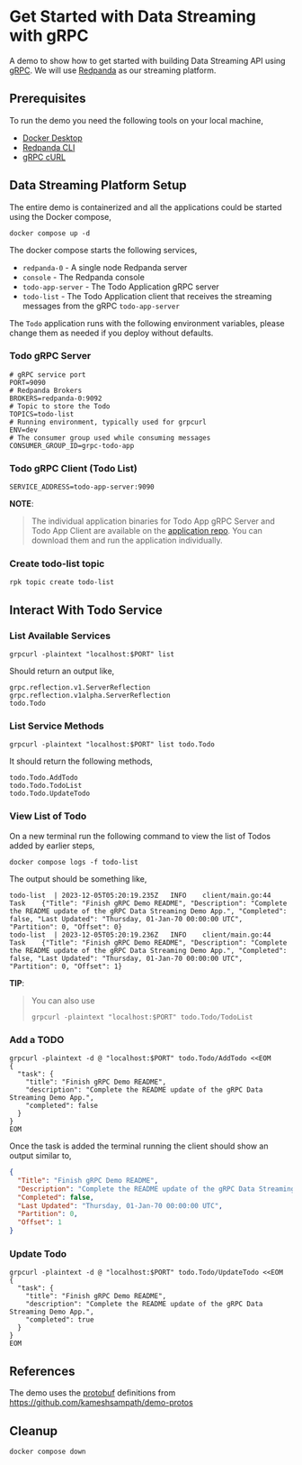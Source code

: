 # Get Started with Data Streaming with gRPC

A demo to show how to get started with building Data Streaming API using [gRPC](https://grpc.dev). We will use [Redpanda](https://redpanda.com) as our streaming platform.

## Prerequisites

To run the demo you need the following tools on your local machine,

- [Docker Desktop](https://www.docker.com/products/docker-desktop/)
- [Redpanda CLI](https://docs.redpanda.com/current/get-started/rpk/)
- [gRPC cURL](https://github.com/fullstorydev/grpcurl)

## Data Streaming Platform Setup

The entire demo is containerized and all the applications could be started using the Docker compose,

```shell
docker compose up -d
```

The docker compose starts the following services,

- `redpanda-0` - A single node Redpanda server
- `console` - The Redpanda console
- `todo-app-server` - The Todo Application gRPC server
- `todo-list` - The Todo Application client that receives the streaming messages from the gRPC `todo-app-server`

The `Todo` application runs with the following environment variables, please change them as needed if you deploy without defaults.

### Todo gRPC Server

```shell
# gRPC service port
PORT=9090
# Redpanda Brokers
BROKERS=redpanda-0:9092
# Topic to store the Todo
TOPICS=todo-list
# Running environment, typically used for grpcurl
ENV=dev
# The consumer group used while consuming messages
CONSUMER_GROUP_ID=grpc-todo-app
```

### Todo gRPC Client (Todo List)

```shell
SERVICE_ADDRESS=todo-app-server:9090
```

**NOTE**:

> The individual application binaries for Todo App gRPC Server and Todo App Client are available on the [application repo](https://github.com/kameshsampath/grpc-todo-app/releases). You can download them and run the application individually.

### Create todo-list topic

```shell
rpk topic create todo-list
```

## Interact With Todo Service

### List Available Services

```shell
grpcurl -plaintext "localhost:$PORT" list
```

Should return an output like,

```text
grpc.reflection.v1.ServerReflection
grpc.reflection.v1alpha.ServerReflection
todo.Todo
```

### List Service Methods

```shell
grpcurl -plaintext "localhost:$PORT" list todo.Todo
```

It should return the following methods,

```text
todo.Todo.AddTodo
todo.Todo.TodoList
todo.Todo.UpdateTodo
```

### View List of Todo

On a new terminal run the following command to view the list of Todos added by earlier steps,

```shell
docker compose logs -f todo-list
```

The output should be something like,

```shell
todo-list  | 2023-12-05T05:20:19.235Z   INFO    client/main.go:44       Task    {"Title": "Finish gRPC Demo README", "Description": "Complete the README update of the gRPC Data Streaming Demo App.", "Completed": false, "Last Updated": "Thursday, 01-Jan-70 00:00:00 UTC", "Partition": 0, "Offset": 0}
todo-list  | 2023-12-05T05:20:19.236Z   INFO    client/main.go:44       Task    {"Title": "Finish gRPC Demo README", "Description": "Complete the README update of the gRPC Data Streaming Demo App.", "Completed": false, "Last Updated": "Thursday, 01-Jan-70 00:00:00 UTC", "Partition": 0, "Offset": 1}
```

**TIP**:

> You can also use
>
> ```shell
> grpcurl -plaintext "localhost:$PORT" todo.Todo/TodoList
> ```

### Add a TODO

```shell
grpcurl -plaintext -d @ "localhost:$PORT" todo.Todo/AddTodo <<EOM
{
  "task": {
    "title": "Finish gRPC Demo README",
    "description": "Complete the README update of the gRPC Data Streaming Demo App.",
    "completed": false
  }
}
EOM
```

Once the task is added the terminal running the client should show an output similar to,

```json
{
  "Title": "Finish gRPC Demo README",
  "Description": "Complete the README update of the gRPC Data Streaming Demo App.",
  "Completed": false,
  "Last Updated": "Thursday, 01-Jan-70 00:00:00 UTC",
  "Partition": 0,
  "Offset": 1
}
```

### Update Todo

```shell
grpcurl -plaintext -d @ "localhost:$PORT" todo.Todo/UpdateTodo <<EOM
{
  "task": {
    "title": "Finish gRPC Demo README",
    "description": "Complete the README update of the gRPC Data Streaming Demo App.",
    "completed": true
  }
}
EOM
```

## References

The demo uses the [protobuf](https://protobuf.dev) definitions from <https://github.com/kameshsampath/demo-protos>

## Cleanup

```shell
docker compose down
```

